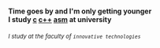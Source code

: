 #### Time goes by and I'm only getting younger</br>I study [c]()  [c++]()  [asm]()  at university
###### <sub>I study at the faculty of `innovative technologies`<sub>
